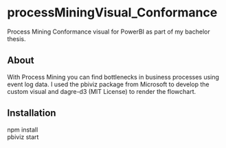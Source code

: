 # processMiningVisual_Conformance
Process Mining Conformance visual for PowerBI as part of my bachelor thesis.

## About
With Process Mining you can find bottlenecks in business processes using event log data. I used the pbiviz package from Microsoft to develop the custom visual and dagre-d3 (MIT License) to render the flowchart.

## Installation
npm install<br/>
pbiviz start
